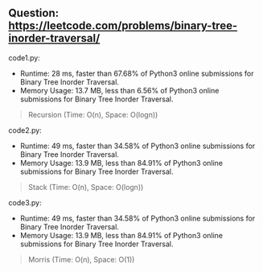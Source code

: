 ## Question: https://leetcode.com/problems/binary-tree-inorder-traversal/

code1.py:
* Runtime: 28 ms, faster than 67.68% of Python3 online submissions for Binary Tree Inorder Traversal.
* Memory Usage: 13.7 MB, less than 6.56% of Python3 online submissions for Binary Tree Inorder Traversal.
> Recursion (Time: O(n), Space: O(logn))

code2.py:
* Runtime: 49 ms, faster than 34.58% of Python3 online submissions for Binary Tree Inorder Traversal.
* Memory Usage: 13.9 MB, less than 84.91% of Python3 online submissions for Binary Tree Inorder Traversal.
> Stack (Time: O(n), Space: O(logn))

code3.py:
* Runtime: 49 ms, faster than 34.58% of Python3 online submissions for Binary Tree Inorder Traversal.
* Memory Usage: 13.9 MB, less than 84.91% of Python3 online submissions for Binary Tree Inorder Traversal.
> Morris (Time: O(n), Space: O(1))